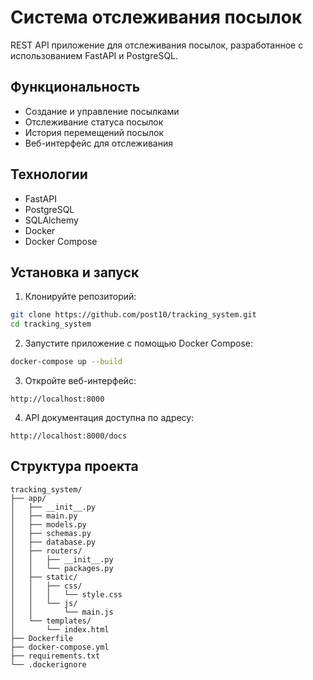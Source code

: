 # Система отслеживания посылок

REST API приложение для отслеживания посылок, разработанное с использованием FastAPI и PostgreSQL.

## Функциональность

- Создание и управление посылками
- Отслеживание статуса посылок
- История перемещений посылок
- Веб-интерфейс для отслеживания

## Технологии

- FastAPI
- PostgreSQL
- SQLAlchemy
- Docker
- Docker Compose

## Установка и запуск

1. Клонируйте репозиторий:
```bash
git clone https://github.com/post10/tracking_system.git
cd tracking_system
```

2. Запустите приложение с помощью Docker Compose:
```bash
docker-compose up --build
```

3. Откройте веб-интерфейс:
```
http://localhost:8000
```

4. API документация доступна по адресу:
```
http://localhost:8000/docs
```

## Структура проекта

```
tracking_system/
├── app/
│   ├── __init__.py
│   ├── main.py
│   ├── models.py
│   ├── schemas.py
│   ├── database.py
│   ├── routers/
│   │   ├── __init__.py
│   │   └── packages.py
│   ├── static/
│   │   ├── css/
│   │   │   └── style.css
│   │   └── js/
│   │       └── main.js
│   └── templates/
│       └── index.html
├── Dockerfile
├── docker-compose.yml
├── requirements.txt
└── .dockerignore
```
